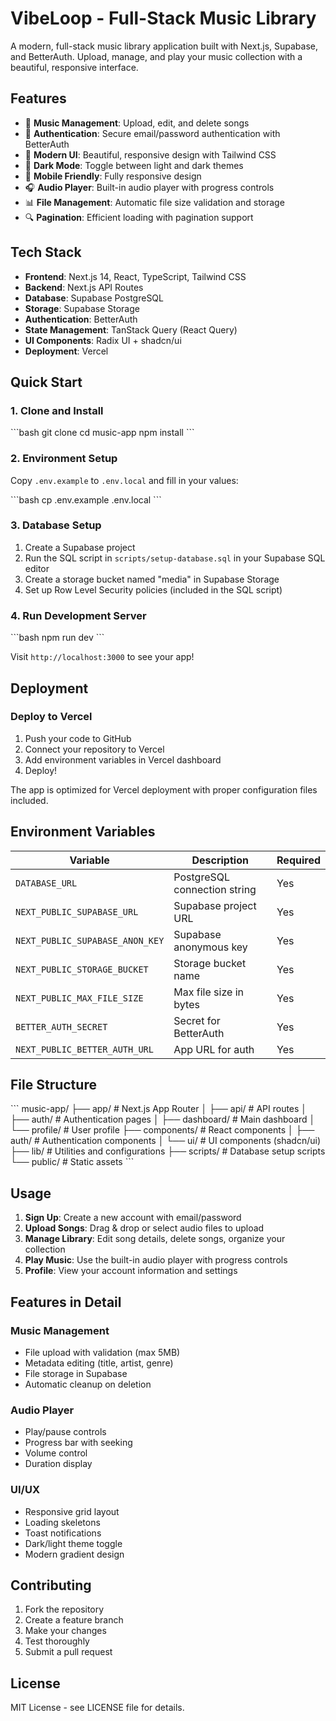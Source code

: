 # VibeLoop - Full-Stack Music Library

A modern, full-stack music library application built with Next.js, Supabase, and BetterAuth. Upload, manage, and play your music collection with a beautiful, responsive interface.

## Features

- 🎵 **Music Management**: Upload, edit, and delete songs
- 🔐 **Authentication**: Secure email/password authentication with BetterAuth
- 🎨 **Modern UI**: Beautiful, responsive design with Tailwind CSS
- 🌙 **Dark Mode**: Toggle between light and dark themes
- 📱 **Mobile Friendly**: Fully responsive design
- 🎧 **Audio Player**: Built-in audio player with progress controls
- 📊 **File Management**: Automatic file size validation and storage
- 🔍 **Pagination**: Efficient loading with pagination support

## Tech Stack

- **Frontend**: Next.js 14, React, TypeScript, Tailwind CSS
- **Backend**: Next.js API Routes
- **Database**: Supabase PostgreSQL
- **Storage**: Supabase Storage
- **Authentication**: BetterAuth
- **State Management**: TanStack Query (React Query)
- **UI Components**: Radix UI + shadcn/ui
- **Deployment**: Vercel

## Quick Start

### 1. Clone and Install

\`\`\`bash
git clone <your-repo>
cd music-app
npm install
\`\`\`

### 2. Environment Setup

Copy `.env.example` to `.env.local` and fill in your values:

\`\`\`bash
cp .env.example .env.local
\`\`\`

### 3. Database Setup

1. Create a Supabase project
2. Run the SQL script in `scripts/setup-database.sql` in your Supabase SQL editor
3. Create a storage bucket named "media" in Supabase Storage
4. Set up Row Level Security policies (included in the SQL script)

### 4. Run Development Server

\`\`\`bash
npm run dev
\`\`\`

Visit `http://localhost:3000` to see your app!

## Deployment

### Deploy to Vercel

1. Push your code to GitHub
2. Connect your repository to Vercel
3. Add environment variables in Vercel dashboard
4. Deploy!

The app is optimized for Vercel deployment with proper configuration files included.

## Environment Variables

| Variable | Description | Required |
|----------|-------------|----------|
| `DATABASE_URL` | PostgreSQL connection string | Yes |
| `NEXT_PUBLIC_SUPABASE_URL` | Supabase project URL | Yes |
| `NEXT_PUBLIC_SUPABASE_ANON_KEY` | Supabase anonymous key | Yes |
| `NEXT_PUBLIC_STORAGE_BUCKET` | Storage bucket name | Yes |
| `NEXT_PUBLIC_MAX_FILE_SIZE` | Max file size in bytes | Yes |
| `BETTER_AUTH_SECRET` | Secret for BetterAuth | Yes |
| `NEXT_PUBLIC_BETTER_AUTH_URL` | App URL for auth | Yes |

## File Structure

\`\`\`
music-app/
├── app/                    # Next.js App Router
│   ├── api/               # API routes
│   ├── auth/              # Authentication pages
│   ├── dashboard/         # Main dashboard
│   └── profile/           # User profile
├── components/            # React components
│   ├── auth/              # Authentication components
│   └── ui/                # UI components (shadcn/ui)
├── lib/                   # Utilities and configurations
├── scripts/               # Database setup scripts
└── public/                # Static assets
\`\`\`

## Usage

1. **Sign Up**: Create a new account with email/password
2. **Upload Songs**: Drag & drop or select audio files to upload
3. **Manage Library**: Edit song details, delete songs, organize your collection
4. **Play Music**: Use the built-in audio player with progress controls
5. **Profile**: View your account information and settings

## Features in Detail
### Music Management
- File upload with validation (max 5MB)
- Metadata editing (title, artist, genre)
- File storage in Supabase
- Automatic cleanup on deletion

### Audio Player
- Play/pause controls
- Progress bar with seeking
- Volume control
- Duration display

### UI/UX
- Responsive grid layout
- Loading skeletons
- Toast notifications
- Dark/light theme toggle
- Modern gradient design

## Contributing

1. Fork the repository
2. Create a feature branch
3. Make your changes
4. Test thoroughly
5. Submit a pull request

## License

MIT License - see LICENSE file for details.
